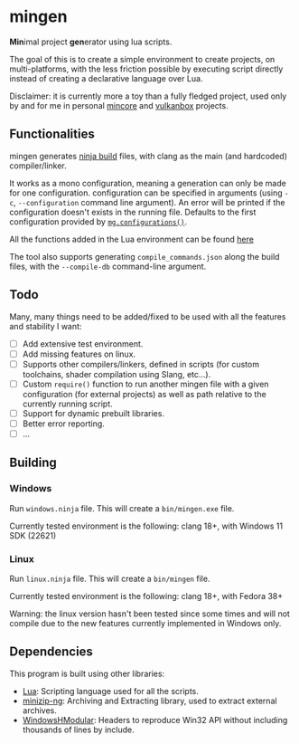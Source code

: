# mingen
**Min**imal project **gen**erator using lua scripts.

The goal of this is to create a simple environment to create projects, on multi-platforms, with the less friction possible by executing script directly instead of creating a declarative language over Lua.

Disclaimer: it is currently more a toy than a fully fledged project, used only by and for me in personal [mincore](https://github.com/BluTree/mincore) and [vulkanbox](https://github.com/BluTree/vulkanbox) projects.

## Functionalities

mingen generates [ninja build](https://ninja-build.org/) files, with clang as the main (and hardcoded) compiler/linker.

It works as a mono configuration, meaning a generation can only be made for one configuration. configuration can be specified in arguments (using `-c`, `--configuration` command line argument). An error will be printed if the configuration doesn't exists in the running file. Defaults to the first configuration provided by [`mg.configurations()`](/doc/api.md#mgconfigurations).

All the functions added in the Lua environment can be found [here](/doc//api.md)

The tool also supports generating `compile_commands.json` along the build files, with the `--compile-db` command-line argument.

## Todo
Many, many things need to be added/fixed to be used with all the features and stability I want:

- [ ] Add extensive test environment.
- [ ] Add missing features on linux.
- [ ] Supports other compilers/linkers, defined in scripts (for custom toolchains, shader compilation using Slang, etc...).
- [ ] Custom `require()` function to run another mingen file with a given configuration (for external projects) as well as path relative to the currently running script.
- [ ] Support for dynamic prebuilt libraries.
- [ ] Better error reporting.
- [ ] ...

## Building

### Windows
Run `windows.ninja` file. This will create a `bin/mingen.exe` file.

Currently tested environment is the following: clang 18+, with Windows 11 SDK (22621)

### Linux
Run `linux.ninja` file. This will create a `bin/mingen` file.

Currently tested environment is the following: clang 18+, with Fedora 38+

Warning: the linux version hasn't been tested since some times and will not compile due to the new features currently implemented in Windows only.

## Dependencies

This program is built using other libraries:
- [Lua](https://www.lua.org/): Scripting language used for all the scripts.
- [minizip-ng](https://github.com/zlib-ng/minizip-ng): Archiving and Extracting library, used to extract external archives.
- [WindowsHModular](https://github.com/Leandros/WindowsHModular): Headers to reproduce Win32 API without including thousands of lines by include.